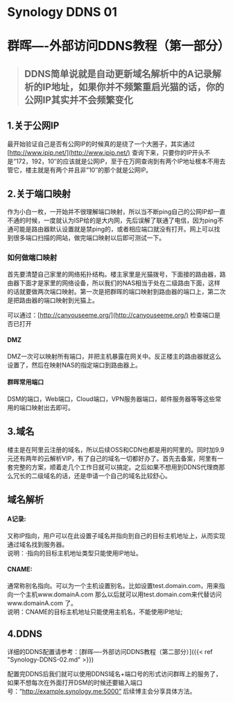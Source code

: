 # Synology DDNS 01


<!--more-->

# 群晖—-外部访问DDNS教程（第一部分）



> ## DDNS简单说就是自动更新域名解析中的A记录解析的IP地址，如果你并不频繁重启光猫的话，你的公网IP其实并不会频繁变化

## 1.关于公网IP

最开始验证自己是否有公网IP的时候真的是绕了一个大圈子，其实通过[http://www.ipip.net/](http://www.ipip.net/) 查询下来，只要你的IP开头不是”172，192，10″的应该就是公网IP，至于在万网查询到有两个IP地址根本不用去管它，楼主就是有两个并且非”10″的那个就是公网IP。

## 2.关于端口映射

作为小白一枚，一开始并不很理解端口映射，所以当不断ping自己的公网IP却一直不通的时候，一度就认为ISP给的是大内网，先后误解了联通了电信，因为ping不通可能是路由器默认设置就是禁ping的，或者相应端口就没有打开。网上可以找到很多端口扫描的网站，做完端口映射以后即可测试一下。

### 如何做端口映射

首先要清楚自己家里的网络拓扑结构。楼主家里是光猫拨号，下面接的路由器，路由器下面才是家里的网络设备，所以我们的NAS相当于处在二级路由下面，这样的话就要做两次端口映射。第一次是把群晖的端口映射到路由器的端口上，第二次是把路由器的端口映射到光猫上。

可以通过：[http://canyouseeme.org/](http://canyouseeme.org/) 检查端口是否已打开

#### DMZ

DMZ一次可以映射所有端口，并把主机暴露在网关中。反正楼主的路由器就这么设置了，然后在映射NAS的指定端口到路由器上。

#### 群晖常用端口

DSM的端口，Web端口，Cloud端口，VPN服务器端口，邮件服务器等等这些常用的端口映射出去即可。

## 3.域名

楼主是在阿里云注册的域名，所以后续OSS和CDN也都是用的阿里的。同时加9.9元还有两年的云解析VIP，有了自己的域名一切都好办了。首先去备案，阿里有一套完整的方案，顺着走几个工作日就可以搞定。之后如果不想用到DDNS代理商那么冗长的二级域名的话，还是申请一个自己的域名比较舒心。

## 域名解析

#### A记录:

又称IP指向，用户可以在此设置子域名并指向到自己的目标主机地址上，从而实现通过域名找到服务器。  
说明：·指向的目标主机地址类型只能使用IP地址。

#### CNAME:

通常称别名指向。可以为一个主机设置别名。比如设置test.domain.com，用来指向一个主机www.domainA.com 那么以后就可以用test.domain.com来代替访问www.domainA.com 了。  
说明：CNAME的目标主机地址只能使用主机名，不能使用IP地址;

##  4.DDNS

详细的DDNS配置请参考：[群晖—-外部访问DDNS教程（第二部分）]({{< ref "Synology-DDNS-02.md" >}})


配置完DDNS后我们就可以使用DDNS域名+端口号的形式访问群晖上的服务了，如果不想每次在外面打开DSM的时候还要输入端口号：“http://example.synology.me:5000” 后续博主会分享具体方法。
